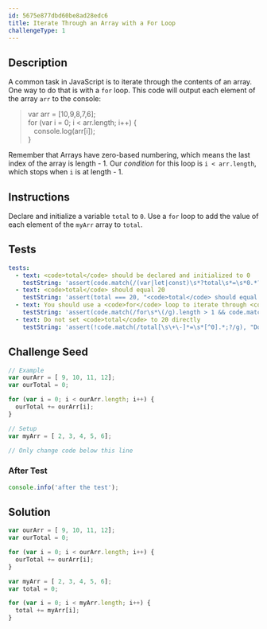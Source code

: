 ```yaml
---
id: 5675e877dbd60be8ad28edc6
title: Iterate Through an Array with a For Loop
challengeType: 1
---
```


## Description
<section id='description'>
A common task in JavaScript is to iterate through the contents of an array. One way to do that is with a <code>for</code> loop. This code will output each element of the array <code>arr</code> to the console:
<blockquote>var arr = [10,9,8,7,6];<br>for (var i = 0; i < arr.length; i++) {<br>&nbsp;&nbsp; console.log(arr[i]);<br>}</blockquote>
Remember that Arrays have zero-based numbering, which means the last index of the array is length - 1. Our <dfn>condition</dfn> for this loop is <code>i < arr.length</code>, which stops when <code>i</code> is at length - 1.
</section>

## Instructions
<section id='instructions'>
Declare and initialize a variable <code>total</code> to <code>0</code>. Use a <code>for</code> loop to add the value of each element of the <code>myArr</code> array to <code>total</code>.
</section>

## Tests
<section id='tests'>

```yml
tests:
  - text: <code>total</code> should be declared and initialized to 0
    testString: 'assert(code.match(/(var|let|const)\s*?total\s*=\s*0.*?;?/), "<code>total</code> should be declared and initialized to 0");'
  - text: <code>total</code> should equal 20
    testString: 'assert(total === 20, "<code>total</code> should equal 20");'
  - text: You should use a <code>for</code> loop to iterate through <code>myArr</code>
    testString: 'assert(code.match(/for\s*\(/g).length > 1 && code.match(/myArr\s*\[/), "You should use a <code>for</code> loop to iterate through <code>myArr</code>");'
  - text: Do not set <code>total</code> to 20 directly
    testString: 'assert(!code.match(/total[\s\+\-]*=\s*[^0].*;?/g), "Do not set <code>total</code> to 20 directly");'

```

</section>

## Challenge Seed
<section id='challengeSeed'>

<div id='js-seed'>

```js
// Example
var ourArr = [ 9, 10, 11, 12];
var ourTotal = 0;

for (var i = 0; i < ourArr.length; i++) {
  ourTotal += ourArr[i];
}

// Setup
var myArr = [ 2, 3, 4, 5, 6];

// Only change code below this line


```

</div>


### After Test
<div id='js-teardown'>

```js
console.info('after the test');
```

</div>

</section>

## Solution
<section id='solution'>


```js
var ourArr = [ 9, 10, 11, 12];
var ourTotal = 0;

for (var i = 0; i < ourArr.length; i++) {
  ourTotal += ourArr[i];
}

var myArr = [ 2, 3, 4, 5, 6];
var total = 0;

for (var i = 0; i < myArr.length; i++) {
  total += myArr[i];
}
```

</section>
